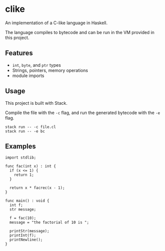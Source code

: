 # clike

An implementation of a C-like language in Haskell.

The language compiles to bytecode and can be run in the
VM provided in this project.

## Features

- `int`, `byte`, and `ptr` types
- Strings, pointers, memory operations
- module imports

## Usage

This project is built with Stack.

Compile the file with the `-c` flag, and run the generated
bytecode with the `-e` flag.

```
stack run -- -c file.cl
stack run -- -e bc
```

## Examples

```
import stdlib;

func fac(int x) : int {
  if (x <= 1) {
    return 1;
  }

  return x * facrec(x - 1);
}

func main() : void {
  int f;
  str message;

  f = fac(10);
  message = "the factorial of 10 is ";

  printStr(message);
  printInt(f);
  printNewline();
}
```
